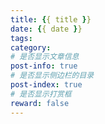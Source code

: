 ```yaml
---
title: {{ title }}
date: {{ date }}
tags:
category:
# 是否显示文章信息
post-info: true
# 是否显示侧边栏的目录
post-index: true
# 是否显示打赏框
reward: false
---
```

